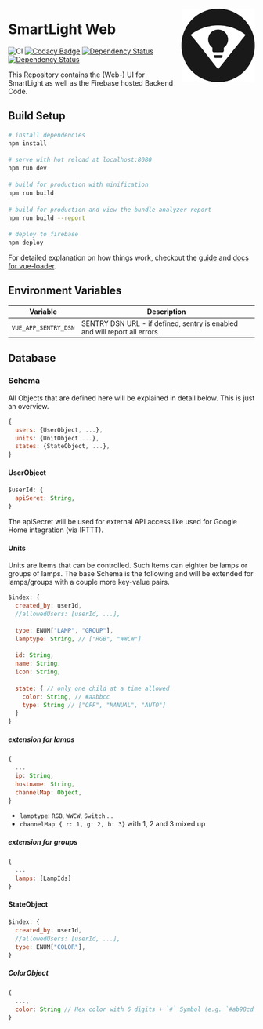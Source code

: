 [<img src="./public/img/logo/SmartLight-512.png" width="150" align="right">](http://smartlight.ga)

# SmartLight Web

![CI](https://github.com/adrianjost/SmartLight-Web-Client/workflows/CI/badge.svg) [![Codacy Badge](https://api.codacy.com/project/badge/Grade/d705c9d8c51c48e185c13b76cb5406b9)](https://www.codacy.com/app/adrianjost/SmartLight-Web-Client?utm_source=github.com&utm_medium=referral&utm_content=adrianjost/SmartLight-Web-Client&utm_campaign=Badge_Grade) [![Dependency Status](https://david-dm.org/adrianjost/SmartLight-Web-Client.svg)](https://david-dm.org/adrianjost/SmartLight-Web-Client) [![Dependency Status](https://david-dm.org/adrianjost/SmartLight-Web-Client/dev-status.svg)](https://david-dm.org/adrianjost/SmartLight-Web-Client?type=dev)

This Repository contains the (Web-) UI for SmartLight as well as the Firebase hosted Backend Code.

## Build Setup

```bash
# install dependencies
npm install

# serve with hot reload at localhost:8080
npm run dev

# build for production with minification
npm run build

# build for production and view the bundle analyzer report
npm run build --report

# deploy to firebase
npm deploy
```

For detailed explanation on how things work, checkout the [guide](http://vuejs-templates.github.io/webpack/) and [docs for vue-loader](http://vuejs.github.io/vue-loader).

## Environment Variables

| Variable | Description |
| --- | --- |
| `VUE_APP_SENTRY_DSN` | SENTRY DSN URL - if defined, sentry is enabled and will report all errors |

## Database

### Schema

All Objects that are defined here will be explained in detail below. This is just an overview.

```js
{
  users: {UserObject, ...},
  units: {UnitObject ...},
  states: {StateObject, ...},
}
```

#### UserObject

```js
$userId: {
  apiSeret: String,
}
```

The apiSecret will be used for external API access like used for Google Home integration (via IFTTT).

#### Units

Units are Items that can be controlled. Such Items can eighter be lamps or groups of lamps. The base Schema is the following and will be extended for lamps/groups with a couple more key-value pairs.

```js
$index: {
  created_by: userId,
  //allowedUsers: [userId, ...],

  type: ENUM["LAMP", "GROUP"],
  lamptype: String, // ["RGB", "WWCW"]

  id: String,
  name: String,
  icon: String,

  state: { // only one child at a time allowed
    color: String, // #aabbcc
    type: String // ["OFF", "MANUAL", "AUTO"]
  }
}
```

##### extension for lamps

```js
{
  ...
  ip: String,
  hostname: String,
  channelMap: Object,
}
```

- `lamptype`: `RGB`, `WWCW`, `Switch` ...
- `channelMap`: `{ r: 1, g: 2, b: 3}` with 1, 2 and 3 mixed up

##### extension for groups

```js
{
  ...
  lamps: [LampIds]
}
```

#### StateObject

```js
$index: {
  created_by: userId,
  //allowedUsers: [userId, ...],
  type: ENUM["COLOR"],
}
```

##### ColorObject

```js
{
  ...,
  color: String // Hex color with 6 digits + `#` Symbol (e.g. `#ab98cd`)
}
```
